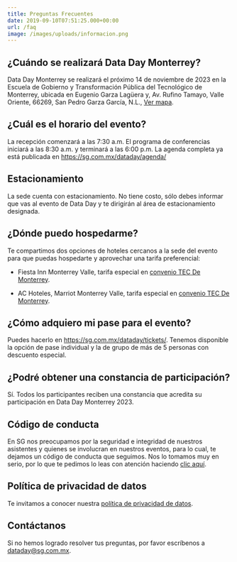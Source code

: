 ```yaml
---
title: Preguntas Frecuentes
date: 2019-09-10T07:51:25.000+00:00
url: /faq
image: /images/uploads/informacion.png
---
```

## ¿Cuándo se realizará Data Day Monterrey?

Data Day Monterrey se realizará el próximo 14 de noviembre de 2023 en la Escuela de Gobierno y Transformación Pública del Tecnológico de Monterrey, ubicada en Eugenio Garza Lagüera y, Av. Rufino Tamayo, Valle Oriente, 66269, San Pedro Garza García, N.L., [Ver mapa](https://maps.app.goo.gl/3FK3etutcp8sSkt26).


## ¿Cuál es el horario del evento?

La recepción comenzará a las 7:30 a.m. El programa de conferencias iniciará a las 8:30 a.m. y terminará a las 6:00 p.m. La agenda completa ya está publicada en https://sg.com.mx/dataday/agenda/

## Estacionamiento

La sede cuenta con estacionamiento. No tiene costo, sólo debes informar que vas al evento de Data Day y te dirigirán al área de estacionamiento designada.

## ¿Dónde puedo hospedarme?

Te compartimos dos opciones de hoteles cercanos a la sede del evento para que puedas hospedarte y aprovechar una tarifa preferencial:

* Fiesta Inn Monterrey Valle, tarifa especial en [convenio TEC De Monterrey](https://drive.google.com/file/d/1mhBvBIEWVjO-yPEGAtEFNMyv2QEZyvai/view).

* AC Hoteles, Marriot Monterrey Valle, tarifa especial en [convenio TEC De Monterrey](https://www.marriott.com/es/event-reservations/reservation-link.mi?id=1696968606167&key=CORP&app=resvlink).

## ¿Cómo adquiero mi pase para el evento?

Puedes hacerlo en https://sg.com.mx/dataday/tickets/. Tenemos disponible la opción de pase individual y la de grupo de más de 5 personas con descuento especial.

## ¿Podré obtener una constancia de participación?

Sí. Todos los participantes reciben una constancia que acredita su participación en Data Day Monterrey 2023.

## Código de conducta

En SG nos preocupamos por la seguridad e integridad de nuestros asistentes y quienes se involucran en nuestros eventos, para lo cual, te dejamos un código de conducta que seguimos. Nos lo tomamos muy en serio, por lo que te pedimos lo leas con atención haciendo [clic aquí](https://sg.com.mx/dataday/coc).

## Política de privacidad de datos

Te invitamos a conocer nuestra [política de privacidad de datos](https://sg.com.mx/dataday/politica-de-privacidad).

## Contáctanos
Si no hemos logrado resolver tus preguntas, por favor escríbenos a dataday@sg.com.mx.